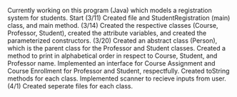 Currently working on this program (Java) which models a registration system for students.
Start (3/11)
Created file and StudentRegistration (main) class, and main method.
(3/14)
Created the respective classes (Course, Professor, Student), created the attribute variables, and created the parameterized constructors.
(3/20)
Created an abstract class (Person), which is the parent class for the Professor and Student classes.
Created a method to print in alphabetical order in respect to Course, Student, and Professor name.
Implemented an interface for Course Assignment and Course Enrollment for Professor and Student, respectfully.
Created toString methods for each class.
Implemented scanner to recieve inputs from user.
(4/1)
Created seperate files for each class.
